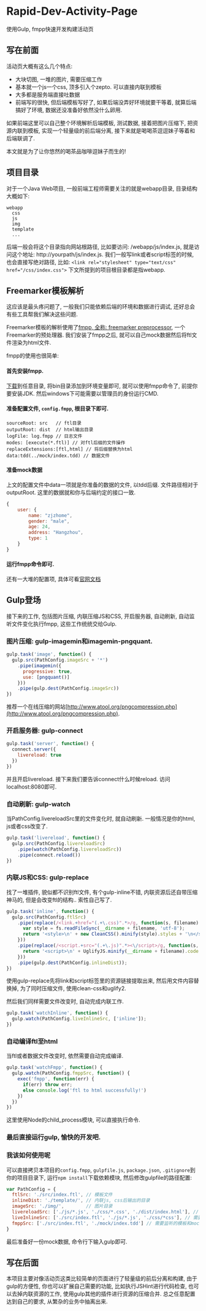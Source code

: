 # Rapid-Dev-Activity-Page
使用Gulp, fmpp快速开发构建活动页

## 写在前面

活动页大概有这么几个特点:
- 大块切图, 一堆的图片, 需要压缩工作
- 基本就一个js一个css, 顶多引入个zepto. 可以直接内联到模板
- 大多都是服务端直接吐数据
- 前端写的很快, 但后端模板写好了, 如果后端没弄好环境就要干等着, 就算后端搞好了环境, 数据还没准备好依然没什么卵用.

如果前端这里可以自己整个环境解析后端模板, 测试数据, 接着把图片压缩下, 把资源内联到模板, 实现一个轻量级的前后端分离, 接下来就是喝喝茶逗逗妹子等着和后端联调了.

本文就是为了让你悠然的喝茶品咖啡逗妹子而生的!

## 项目目录

对于一个Java Web项目, 一般前端工程师需要关注的就是webapp目录, 目录结构大概如下:

```
webapp
  css
  js
  img
  template
  ...
```

后端一般会将这个目录指向网站根路径, 比如要访问: /webapp/js/index.js, 就是访问这个地址: http://yourpath/js/index.js. 我们一般写link或者script标签的时候, 也会直接写绝对路径, 比如: `<link rel="stylesheet" type="text/css" href="/css/index.css">`
下文所提到的项目根目录都是指webapp.

## Freemarker模板解析

这应该是最头疼问题了, 一般我们只能依赖后端的环境和数据进行调试, 还好总会有些工具帮我们解决这些问题.

Freemarker模板的解析使用了[fmpp, 全称: freemarker preprocessor](http://fmpp.sourceforge.net/), 一个Freemarker的预处理器. 我们安装了fmpp之后, 就可以自己mock数据然后将ftl文件渲染为html文件. 

fmpp的使用也很简单:

#### 首先安装fmpp.
[下载](http://fmpp.sourceforge.net/#sect4)到任意目录, 将bin目录添加到环境变量即可, 就可以使用fmpp命令了, 前提你要安装JDK. 然后windows下可能需要以管理员的身份运行CMD.

#### 准备配置文件, `config.fmpp`, 根目录下即可.
```
sourceRoot: src   // ftl目录
outputRoot: dist  // html输出目录
logFile: log.fmpp // 日志文件
modes: [execute(*.ftl)] // 对ftl后缀的文件操作
replaceExtensions:[ftl,html] // 将后缀替换为html
data:tdd(../mock/index.tdd) // 数据文件
```

#### 准备mock数据
上文的配置文件中data一项就是你准备的数据的文件, 以tdd后缀. 文件路径相对于outputRoot. 这里的数据就和你与后端约定的接口一致.
```js
{
    user: {
        name: "zjzhome",
        gender: "male",
        age: 24,
        address: "Hangzhou",
        type: 1
    }
}
```

#### 运行fmpp命令即可. 
还有一大堆的配置项, 具体可看[官网文档](http://fmpp.sourceforge.net/manual.html)

## Gulp登场

接下来的工作, 包括图片压缩, 内联压缩JS和CSS, 开启服务器, 自动刷新, 自动监听文件变化执行fmpp, 这些工作统统交给Gulp.

### 图片压缩: gulp-imagemin和imagemin-pngquant.

```js
gulp.task('image', function() {
  gulp.src(PathConfig.imageSrc + '*')
    .pipe(imagemin({
      progressive: true,
      use: [pngquant()]
    }))
    .pipe(gulp.dest(PathConfig.imageSrc))
})
```

推荐一个在线压缩的网站[http://www.atool.org/pngcompression.php](http://www.atool.org/pngcompression.php).

### 开启服务器: gulp-connect

```js
gulp.task('server', function() {
  connect.server({
    livereload: true
  })
})
```

并且开启livereload. 接下来我们要告诉connect什么时候reload. 访问localhost:8080即可.

### 自动刷新: gulp-watch

当PathConfig.livereloadSrc里的文件变化时, 就自动刷新. 一般情况是你的html, js或者css改变了.

```js
gulp.task('livereload', function() {
  gulp.src(PathConfig.livereloadSrc)
    .pipe(watch(PathConfig.livereloadSrc))
    .pipe(connect.reload())
})
```

### 内联JS和CSS: gulp-replace

找了一堆插件, 貌似都不识别ftl文件, 有个gulp-inline不错, 内联资源后还自带压缩神马的, 但是会改变ftl的结构.. 索性自己写了.

```js
gulp.task('inline', function() {
  gulp.src(PathConfig.ftlSrc)
    .pipe(replace(/<link.+href="(.+\.css)".*>/g, function(s, filename) {
      var style = fs.readFileSync(__dirname + filename, 'utf-8');
      return '<style>\n' + new CleanCSS().minify(style).styles + '\n</style>';
    }))
    .pipe(replace(/<script.+src="(.+\.js)".*><\/script>/g, function(s, filename) {
      return '<script>\n' + UglifyJS.minify(__dirname + filename).code + '\n</script>';
    }))
    .pipe(gulp.dest(PathConfig.inlineDist));
})
```

使用gulp-replace先将link和script标签里的资源链接提取出来, 然后用文件内容替换掉, 为了同时压缩文件, 使用clean-css和uglify2.

然后我们同样需要文件改变时, 自动完成内联工作.

```js
gulp.task('watchInline', function() {
  gulp.watch(PathConfig.liveInlineSrc, ['inline']);
})
```

### 自动编译ftl至html

当ftl或者数据文件改变时, 依然需要自动完成编译.

```js
gulp.task('watchFmpp', function() {
  gulp.watch(PathConfig.fmppSrc, function() {
    exec('fmpp', function(err) {
      if(err) throw err;
      else console.log('ftl to html successfully!')
    })
  })
})
```

这里使用Node的child_process模块, 可以直接执行命令.

### 最后直接运行gulp, 愉快的开发吧.

### 我该如何使用呢

可以直接拷贝本项目的`config.fmpp`, `gulpfile.js`, `package.json`, `.gitignore`到你的项目目录下, 运行`npm install`下载依赖模块, 然后修改gulpfile的路径配置:

```js
var PathConfig = {
  ftlSrc: './src/index.ftl', // 模板文件
  inlineDist: './template/', // 内联js, css后输出的目录
  imageSrc: './img/',        // 图片目录
  livereloadSrc: ['./js/*.js', './css/*.css', './dist/index.html'], // 需要监听改变的文件, 以便自动刷新
  liveInlineSrc: ['./src/index.ftl', './js/*.js', './css/*css'], // 需要监听的文件, 以便自动进行内联资源操作
  fmppSrc: ['./src/index.ftl', './mock/index.tdd'] // 需要监听的模板和mock数据文件, 以便自动进行fmpp.
}
```

最后准备好一份mock数据, 命令行下输入gulp即可.

## 写在后面

本项目主要对像活动页这类比较简单的页面进行了轻量级的前后分离和构建, 由于gulp的方便性, 你也可以扩展自己需要的功能, 比如执行JSHint进行代码检查, 也可以去掉内联资源的工作, 使用gulp其他的插件进行资源的压缩合并. 总之任意配置达到自己的要求, 从繁杂的业务中抽离出来.
